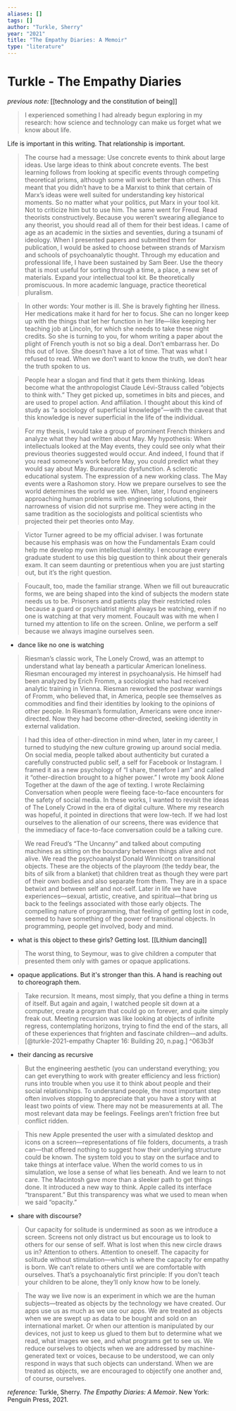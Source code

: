 ```yaml
---
aliases: []
tags: []
author: "Turkle, Sherry"
year: "2021"
title: "The Empathy Diaries: A Memoir"
type: "literature"
---
```


#  Turkle - The Empathy Diaries 

_previous note:_ [[technology and the constitution of being]]

> I experienced something I had already begun exploring in my research: how science and technology can make us forget what we know about life.

Life is important in this writing. That relationship is important. 

> The course had a message: Use concrete events to think about large ideas. Use large ideas to think about concrete events. The best learning follows from looking at specific events through competing theoretical prisms, although some will work better than others. This meant that you didn’t have to be a Marxist to think that certain of Marx’s ideas were well suited for understanding key historical moments. So no matter what your politics, put Marx in your tool kit. Not to criticize him but to use him. The same went for Freud. Read theorists constructively. Because you weren’t swearing allegiance to any theorist, you should read all of them for their best ideas.
> I came of age as an academic in the sixties and seventies, during a tsunami of ideology. When I presented papers and submitted them for publication, I would be asked to choose between strands of Marxism and schools of psychoanalytic thought. Through my education and professional life, I have been sustained by Sam Beer. Use the theory that is most useful for sorting through a time, a place, a new set of materials. Expand your intellectual tool kit. Be theoretically promiscuous. In more academic language, practice theoretical pluralism.

> In other words: Your mother is ill. She is bravely fighting her illness. Her medications make it hard for her to focus. She can no longer keep up with the things that let her function in her life—like keeping her teaching job at Lincoln, for which she needs to take these night credits. So she is turning to you, for whom writing a paper about the plight of French youth is not so big a deal. Don’t embarrass her. Do this out of love. She doesn’t have a lot of time.
> That was what I refused to read. When we don’t want to know the truth, we don’t hear the truth spoken to us.

> People hear a slogan and find that it gets them thinking. Ideas become what the anthropologist Claude Lévi-Strauss called “objects to think with.” They get picked up, sometimes in bits and pieces, and are used to propel action. And affiliation. I thought about this kind of study as “a sociology of superficial knowledge”—with the caveat that this knowledge is never superficial in the life of the individual.

> For my thesis, I would take a group of prominent French thinkers and analyze what they had written about May. My hypothesis: When intellectuals looked at the May events, they could see only what their previous theories suggested would occur.
> And indeed, I found that if you read someone’s work before May, you could predict what they would say about May. Bureaucratic dysfunction. A sclerotic educational system. The expression of a new working class. The May events were a Rashomon story. How we prepare ourselves to see the world determines the world we see. When, later, I found engineers approaching human problems with engineering solutions, their narrowness of vision did not surprise me. They were acting in the same tradition as the sociologists and political scientists who projected their pet theories onto May.

> Victor Turner agreed to be my official adviser. I was fortunate because his emphasis was on how the Fundamentals Exam could help me develop my own intellectual identity. I encourage every graduate student to use this big question to think about their generals exam. It can seem daunting or pretentious when you are just starting out, but it’s the right question. 

> Foucault, too, made the familiar strange. When we fill out bureaucratic forms, we are being shaped into the kind of subjects the modern state needs us to be. Prisoners and patients play their restricted roles because a guard or psychiatrist might always be watching, even if no one is watching at that very moment. Foucault was with me when I turned my attention to life on the screen. Online, we perform a self because we always imagine ourselves seen.

- dance like no one is watching 


> Riesman’s classic work, The Lonely Crowd, was an attempt to understand what lay beneath a particular American loneliness. Riesman encouraged my interest in psychoanalysis. He himself had been analyzed by Erich Fromm, a sociologist who had received analytic training in Vienna. Riesman reworked the postwar warnings of Fromm, who believed that, in America, people see themselves as commodities and find their identities by looking to the opinions of other people. In Riesman’s formulation, Americans were once inner-directed. Now they had become other-directed, seeking identity in external validation.

> I had this idea of other-direction in mind when, later in my career, I turned to studying the new culture growing up around social media. On social media, people talked about authenticity but curated a carefully constructed public self, a self for Facebook or Instagram. I framed it as a new psychology of “I share, therefore I am” and called it “other-direction brought to a higher power.” I wrote my book Alone Together at the dawn of the age of texting. I wrote Reclaiming Conversation when people were fleeing face-to-face encounters for the safety of social media. In these works, I wanted to revisit the ideas of The Lonely Crowd in the era of digital culture. Where my research was hopeful, it pointed in directions that were low-tech. If we had lost ourselves to the alienation of our screens, there was evidence that the immediacy of face-to-face conversation could be a talking cure.


> We read Freud’s “The Uncanny” and talked about computing machines as sitting on the boundary between things alive and not alive. We read the psychoanalyst Donald Winnicott on transitional objects. These are the objects of the playroom (the teddy bear, the bits of silk from a blanket) that children treat as though they were part of their own bodies and also separate from them. They are in a space betwixt and between self and not-self. Later in life we have experiences—sexual, artistic, creative, and spiritual—that bring us back to the feelings associated with those early objects. The compelling nature of programming, that feeling of getting lost in code, seemed to have something of the power of transitional objects. In programming, people get involved, body and mind.
- what is this object to these girls? Getting lost. [[Lithium dancing]]

> The worst thing, to Seymour, was to give children a computer that presented them only with games or opaque applications.

- opaque applications. But it's stronger than this. A hand is reaching out to choreograph them. 

> Take recursion. It means, most simply, that you define a thing in terms of itself. But again and again, I watched people sit down at a computer, create a program that could go on forever, and quite simply freak out. Meeting recursion was like looking at objects of infinite regress, contemplating horizons, trying to find the end of the stars, all of these experiences that frighten and fascinate children—and adults.[@turkle-2021-empathy Chapter 16: Building 20, n.pag.] ^063b3f

- their dancing as recursive 

> But the engineering aesthetic (you can understand everything; you can get everything to work with greater efficiency and less friction) runs into trouble when you use it to think about people and their social relationships. To understand people, the most important step often involves stopping to appreciate that you have a story with at least two points of view. There may not be measurements at all. The most relevant data may be feelings. Feelings aren’t friction free but conflict ridden.

> This new Apple presented the user with a simulated desktop and icons on a screen—representations of file folders, documents, a trash can—that offered nothing to suggest how their underlying structure could be known. The system told you to stay on the surface and to take things at interface value. When the world comes to us in simulation, we lose a sense of what lies beneath. And we learn to not care. The Macintosh gave more than a sleeker path to get things done. It introduced a new way to think. Apple called its interface “transparent.” But this transparency was what we used to mean when we said “opacity.”
- share with discourse?

> Our capacity for solitude is undermined as soon as we introduce a screen. Screens not only distract us but encourage us to look to others for our sense of self. What is lost when this new circle draws us in? Attention to others. Attention to oneself. The capacity for solitude without stimulation—which is where the capacity for empathy is born. We can’t relate to others until we are comfortable with ourselves. That’s a psychoanalytic first principle: If you don’t teach your children to be alone, they’ll only know how to be lonely.

> The way we live now is an experiment in which we are the human subjects—treated as objects by the technology we have created. Our apps use us as much as we use our apps.
> We are treated as objects when we are swept up as data to be bought and sold on an international market. Or when our attention is manipulated by our devices, not just to keep us glued to them but to determine what we read, what images we see, and what programs get to see us. We reduce ourselves to objects when we are addressed by machine-generated text or voices, because to be understood, we can only respond in ways that such objects can understand. When we are treated as objects, we are encouraged to objectify one another and, of course, ourselves.


_reference:_ Turkle, Sherry. _The Empathy Diaries: A Memoir_. New York: Penguin Press, 2021.